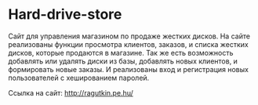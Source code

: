 # Hard-drive-store
Сайт для управления магазином по продаже жестких дисков.
На сайте реализованы функции просмотра клиентов, заказов, и списка жестких дисков, которые продаются в магазине.
Так же есть возможность добавлять или удалять диски из базы, добавлять новых клиентов, и формировать новые заказы.
И реализованы вход и регистрация новых пользователей с хешированием паролей.

Ссылка на сайт: http://ragutkin.pe.hu/ 

